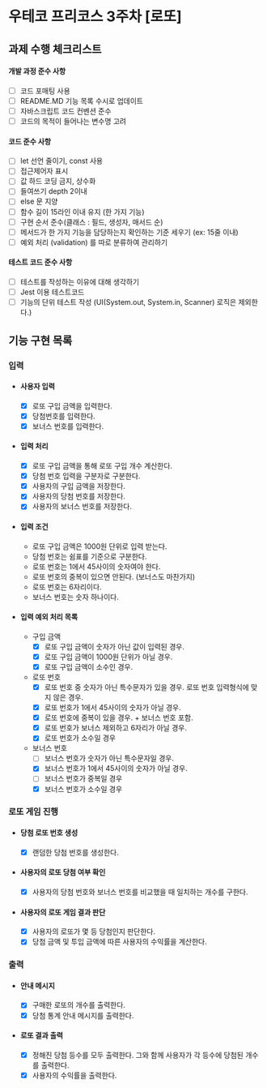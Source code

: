 # 우테코 프리코스 3주차 [로또]
## 과제 수행 체크리스트
#### 개발 과정 준수 사항
- [ ] 코드 포매팅 사용
- [ ] README.MD 기능 목록 수시로 업데이트
- [ ] 자바스크립트 코드 컨벤션 준수
- [ ] 코드의 목적이 들어나는 변수명 고려

#### 코드 준수 사항
- [ ] let 선언 줄이기, const 사용
- [ ] 접근제어자 표시 
- [ ] 값 하드 코딩 금지, 상수화
- [ ] 들여쓰기 depth 2이내
- [ ] else 문 지양
- [ ] 함수 길이 15라인 이내 유지 (한 가지 기능)
- [ ] 구현 순서 준수(클래스 : 필드, 생성자, 매서드 순)
- [ ] 메서드가 한 가지 기능을 담당하는지 확인하는 기준 세우기 (ex: 15줄 이내)
- [ ] 예외 처리 (validation) 를 따로 분류하여 관리하기

#### 테스트 코드 준수 사항
- [ ] 테스트를 작성하는 이유에 대해 생각하기
- [ ] Jest 이용 테스트코드 
- [ ] 기능의 단위 테스트 작성 (UI(System.out, System.in, Scanner) 로직은 제외한다.)

## 기능 구현 목록
### 입력
- #### 사용자 입력
    - [x] 로또 구입 금액을 입력한다.
    - [x] 당첨번호를 입력한다. 
    - [x] 보너스 번호를 입력한다. 
- #### 입력 처리
    - [x] 로또 구입 금액을 통해 로또 구입 개수 계산한다.
    - [x] 당첨 번호 입력을 구분자로 구분한다.
    - [x] 사용자의 구입 금액을 저장한다.
    - [x] 사용자의 당첨 번호를 저장한다.
    - [x] 사용자의 보너스 번호를 저장한다.

- #### 입력 조건
    - 로또 구입 금액은 1000원 단위로 입력 받는다.
    - 당첨 번호는 쉼표를 기준으로 구분한다.
    - 로또 번호는 1에서 45사이의 숫자여야 한다. 
    - 로또 번호의 중복이 있으면 안된다. (보너스도 마찬가지)
    - 로또 번호는 6자리이다.
    - 보너스 번호는 숫자 하나이다.

- #### 입력 예외 처리 목록
    - 구입 금액
        - [x] 로또 구입 금액이 숫자가 아닌 값이 입력된 경우.
        - [x] 로또 구입 금액이 1000원 단위가 아닐 경우.
        - [x] 로또 구입 금액이 소수인 경우.
    - 로또 번호
        - [x] 로또 번호 중 숫자가 아닌 특수문자가 있을 경우. 로또 번호 입력형식에 맞지 않은 경우.
        - [x] 로또 번호가 1에서 45사이의 숫자가 아닐 경우.
        - [x] 로또 번호에 중복이 있을 경우. + 보너스 번호 포함.
        - [x] 로또 번호가 보너스 제외하고 6자리가 아닐 경우.
        - [x] 로또 번호가 소수일 경우
    - 보너스 번호
        - [ ] 보너스 번호가 숫자가 아닌 특수문자일 경우.
        - [x] 보너스 번호가 1에서 45사이의 숫자가 아닐 경우.
        - [ ] 보너스 번호가 중복일 경우
        - [x] 보너스 번호가 소수일 경우

### 로또 게임 진행
- #### 당첨 로또 번호 생성
    - [x] 랜덤한 당첨 번호를 생성한다.
- #### 사용자의 로또 당첨 여부 확인
    - [x] 사용자의 당첨 번호와 보너스 번호를 비교했을 때 일치하는 개수를 구한다.
- #### 사용자의 로또 게임 결과 판단
    - [x] 사용자의 로또가 몇 등 당첨인지 판단한다.
    - [x] 당첨 금액 및 투입 금액에 따른 사용자의 수익률을 계산한다.

### 출력
- #### 안내 메시지
    - [x] 구매한 로또의 개수를 출력한다.
    - [x] 당첨 통계 안내 메시지를 출력한다.
- #### 로또 결과 출력
    - [x] 정해진 당첨 등수를 모두 출력한다. 그와 함께 사용자가 각 등수에 당첨된 개수를 출력한다.
    - [x] 사용자의 수익률을 출력한다.
